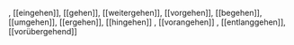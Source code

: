 , [[eingehen]], [[gehen]], [[weitergehen]], [[vorgehen]], [[begehen]], [[umgehen]], [[ergehen]], [[hingehen]]
, [[vorangehen]]
, [[entlanggehen]], [[vorübergehend]]